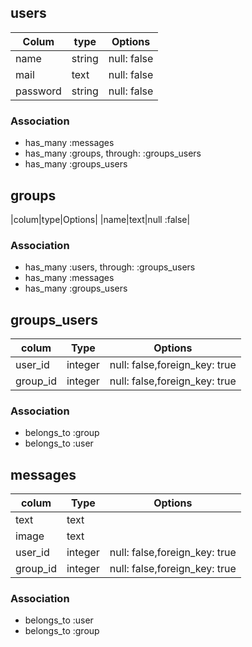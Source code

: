 ##  users
|Colum|type|Options|
|-----|----|-------|
|name|string|null: false|
|mail|text|null: false|
|password|string|null: false|

### Association
- has_many :messages
- has_many :groups, through: :groups_users
- has_many :groups_users

##  groups
|colum|type|Options|
|name|text|null :false|

### Association
- has_many :users, through: :groups_users
- has_many :messages
- has_many :groups_users

## groups_users
|colum|Type|Options|
|-----|----|-------|
|user_id|integer|null: false,foreign_key: true|
|group_id|integer|null: false,foreign_key: true|

### Association
- belongs_to :group
- belongs_to :user


## messages
|colum|Type|Options|
|-----|----|-------|
|text|text||
|image|text||
|user_id|integer|null: false,foreign_key: true|
|group_id|integer|null: false,foreign_key: true|

### Association
- belongs_to :user
- belongs_to :group



